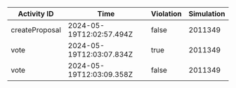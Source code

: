 | Activity ID | Time | Violation | Simulation |
| --- | --- | --- | --- |
| createProposal | 2024-05-19T12:02:57.494Z | false | 2011349 |
| vote | 2024-05-19T12:03:07.834Z | true | 2011349 |
| vote | 2024-05-19T12:03:09.358Z | false | 2011349 |